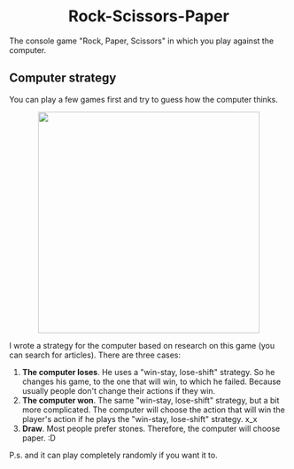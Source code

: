 <h1 align="center">
	Rock-Scissors-Paper
</h1>
The console game "Rock, Paper, Scissors" in which you play against the computer.
	
## Computer strategy
You can play a few games first and try to guess how the computer thinks.
<p align="center">
  <img src="https://i.imgur.com/mcoPRjG.gif" alt=""  width="400" />
</p>
I wrote a strategy for the computer based on research on this game (you can search for articles). There are three cases:

1. **The computer loses**. He uses a "win-stay, lose-shift" strategy. So he changes his game, to the one that will win, to which he failed. Because usually people don't change their actions if they win.
3. **The computer won**. The same "win-stay, lose-shift" strategy, but a bit more complicated. The computer will choose the action that will win the player's action if he plays the "win-stay, lose-shift" strategy. x_x
4. **Draw**. Most people prefer stones. Therefore, the computer will choose paper. :D

P.s. and it can play completely randomly if you want it to.
